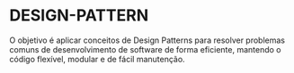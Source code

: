 # DESIGN-PATTERN
O objetivo é aplicar conceitos de Design Patterns para resolver problemas comuns de desenvolvimento de software de forma eficiente, mantendo o código flexível, modular e de fácil manutenção.
